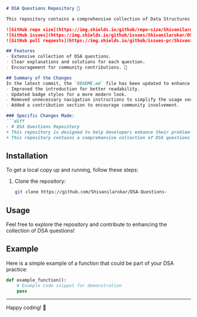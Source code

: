 ```markdown
# DSA Questions Repository 🚀

This repository contains a comprehensive collection of Data Structures and Algorithms (DSA) questions along with solutions and explanations to facilitate learning and practice for developers at all levels.

![GitHub repo size](https://img.shields.io/github/repo-size/Shivanilarokar/DSA-Questions-) 
![GitHub issues](https://img.shields.io/github/issues/Shivanilarokar/DSA-Questions-) 
![GitHub pull requests](https://img.shields.io/github/issues-pr/Shivanilarokar/DSA-Questions-) 

## Features
- Extensive collection of DSA questions.
- Clear explanations and solutions for each question.
- Encouragement for community contributions. 🎉

## Summary of the Changes
In the latest commit, the `README.md` file has been updated to enhance clarity and provide a more streamlined experience for users. The following changes were made:
- Improved the introduction for better readability.
- Updated badge styles for a more modern look.
- Removed unnecessary navigation instructions to simplify the usage section.
- Added a contribution section to encourage community involvement.

### Specific Changes Made:
```diff
- # DSA Questions Repository
+ This repository is designed to help developers enhance their problem-solving skills through a wide array of Data Structures and Algorithms (DSA) questions.
+ This repository contains a comprehensive collection of DSA questions along with solutions and explanations to facilitate learning and practice for developers at all levels.
```

## Installation
To get a local copy up and running, follow these steps:

1. Clone the repository:
    ```bash
    git clone https://github.com/Shivanilarokar/DSA-Questions-
    ```

## Usage
Feel free to explore the repository and contribute to enhancing the collection of DSA questions!

## Example
Here is a simple example of a function that could be part of your DSA practice:
```python
def example_function():
    # Example code snippet for demonstration
    pass
```

---

Happy coding! 🎉
```